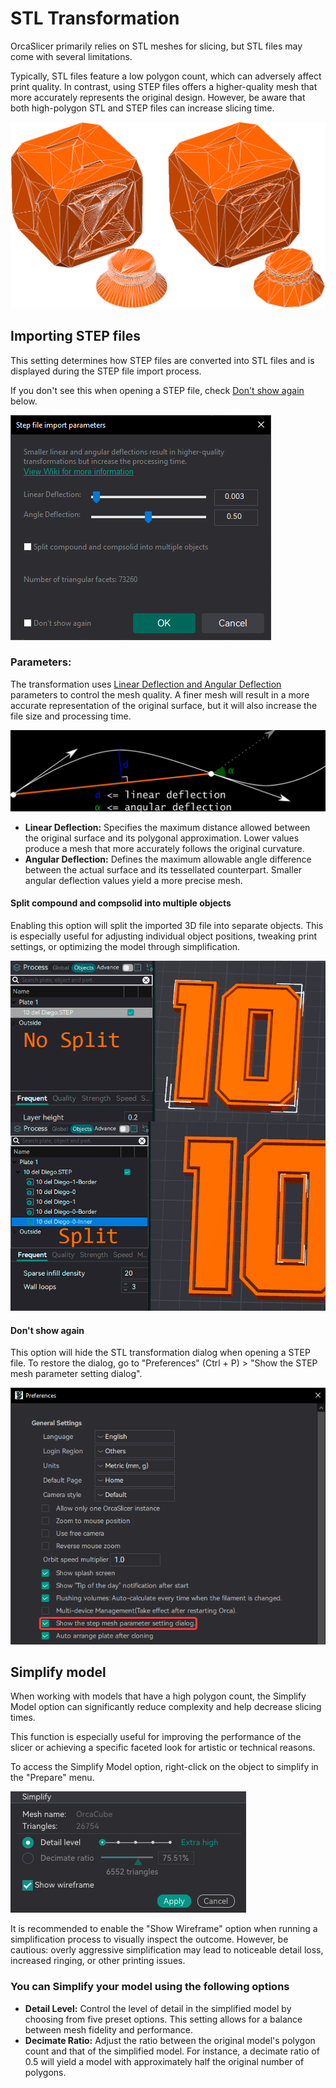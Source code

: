 # STL Transformation

OrcaSlicer primarily relies on STL meshes for slicing, but STL files may come with several limitations.

Typically, STL files feature a low polygon count, which can adversely affect print quality.
In contrast, using STEP files offers a higher-quality mesh that more accurately represents the original design. However, be aware that both high-polygon STL and STEP files can increase slicing time.

![stl-transformation-smooth-rough](https://github.com/SoftFever/OrcaSlicer/blob/main/doc/images/STL-Transformation/stl-transformation-smooth-rough.png?raw=true)

## Importing STEP files

This setting determines how STEP files are converted into STL files and is displayed during the STEP file import process.

If you don't see this when opening a STEP file, check [Don't show again](#dont-show-again) below.

![stl-transformation](https://github.com/SoftFever/OrcaSlicer/blob/main/doc/images/STL-Transformation/stl-transformation.png?raw=true)

### Parameters:

The transformation uses [Linear Deflection and Angular Deflection](https://dev.opencascade.org/doc/overview/html/occt_user_guides__mesh.html) parameters to control the mesh quality.
A finer mesh will result in a more accurate representation of the original surface, but it will also increase the file size and processing time.

![stl-transformation-params](https://github.com/SoftFever/OrcaSlicer/blob/main/doc/images/STL-Transformation/stl-transformation-params.png?raw=true)

- **Linear Deflection:** Specifies the maximum distance allowed between the original surface and its polygonal approximation. Lower values produce a mesh that more accurately follows the original curvature.
- **Angular Deflection:** Defines the maximum allowable angle difference between the actual surface and its tessellated counterpart. Smaller angular deflection values yield a more precise mesh.

#### Split compound and compsolid into multiple objects

Enabling this option will split the imported 3D file into separate objects. This is especially useful for adjusting individual object positions, tweaking print settings, or optimizing the model through simplification.

![stl-transformation-split](https://github.com/SoftFever/OrcaSlicer/blob/main/doc/images/STL-Transformation/stl-transformation-split.png?raw=true)

#### Don't show again

This option will hide the STL transformation dialog when opening a STEP file.
To restore the dialog, go to "Preferences" (Ctrl + P) > "Show the STEP mesh parameter setting dialog".

![stl-transformation-enable](https://github.com/SoftFever/OrcaSlicer/blob/main/doc/images/STL-Transformation/stl-transformation-enable.png?raw=true)

## Simplify model

When working with models that have a high polygon count, the Simplify Model option can significantly reduce complexity and help decrease slicing times.

This function is especially useful for improving the performance of the slicer or achieving a specific faceted look for artistic or technical reasons.

To access the Simplify Model option, right-click on the object to simplify in the "Prepare" menu.

![simplify-menu](https://github.com/SoftFever/OrcaSlicer/blob/main/doc/images/STL-Transformation/simplify-menu.png?raw=true)

It is recommended to enable the "Show Wireframe" option when running a simplification process to visually inspect the outcome. However, be cautious: overly aggressive simplification may lead to noticeable detail loss, increased ringing, or other printing issues.

### You can Simplify your model using the following options

- **Detail Level:** Control the level of detail in the simplified model by choosing from five preset options. This setting allows for a balance between mesh fidelity and performance.
- **Decimate Ratio:** Adjust the ratio between the original model's polygon count and that of the simplified model. For instance, a decimate ratio of 0.5 will yield a model with approximately half the original number of polygons.
